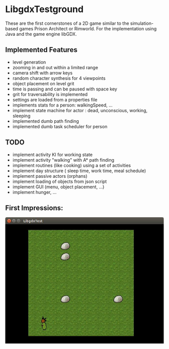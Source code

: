 # LibgdxTestground
These are the first cornerstones of a 2D game similar to the simulation-based games Prison Architect or Rimworld. 
For the implementation using Java and the game engine libGDX.

## Implemented Features
* level generation
* zooming in and out within a limited range
* camera shift with arrow keys
* random character synthesis for 4 viewpoints
* object placement on level grit
* time is passing and can be paused with space key
* grit for traversability is implemented
* settings are loaded from a properties file
* implements stats for a person: walkingSpeed, ...
* implement state machine for actor : dead, unconscious, working, sleeping
* implemented dumb path finding
* implemented dumb task scheduler for person

## TODO

* implement activity KI for working state
* implement activity "walking" with A* path finding
* implement routines (like cooking) using a set of activities
* implement day structure ( sleep time, work time, meal schedule)
* implement passive actors (orphans)
* implement loading of objects from json script
* implement GUI (menu, object placement, ...)
* implement hunger, ...



## First Impressions:
![alt tag](https://raw.githubusercontent.com/daelmo/LibgdxTestground/master/assets/screenshots/17-03-31.jpg)
